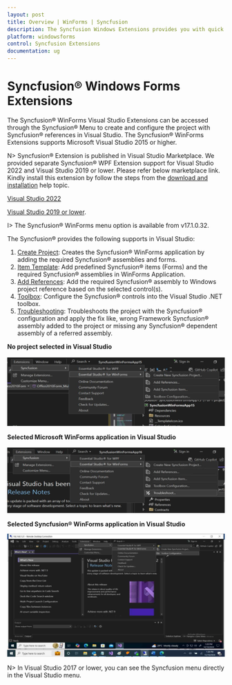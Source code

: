 ```yaml
---
layout: post
title: Overview | WinForms | Syncfusion
description: The Syncfusion Windows Extensions provides you with quick access to Project Templates to create or configure the Syncfusion Windows Forms Application
platform: windowsforms
control: Syncfusion Extensions
documentation: ug
---
```


# Syncfusion® Windows Forms Extensions

The Syncfusion® WinForms Visual Studio Extensions can be accessed through the Syncfusion® Menu to create and configure the project with Syncfusion® references in Visual Studio. The Syncfusion® WinForms Extensions supports Microsoft Visual Studio 2015 or higher.

N> Syncfusion® Extension is published in Visual Studio Marketplace. We provided separate Syncfusion® WPF Extension support for Visual Studio 2022 and Visual Studio 2019 or lower. Please refer below marketplace link. Kindly install this extension by follow the steps from the [download and installation](https://help.syncfusion.com/windowsforms/visual-studio-integration/vs2019-extensions/download-and-installation/) help topic.

[Visual Studio 2022](https://marketplace.visualstudio.com/items?itemName=SyncfusionInc.WindowsVSExtensions)

[Visual Studio 2019 or lower](https://marketplace.visualstudio.com/items?itemName=SyncfusionInc.Windows-Extensions). 

I> The Syncfusion® WinForms menu option is available from v17.1.0.32.

The Syncfusion® provides the following supports in Visual Studio:

1.	[Create Project](https://help.syncfusion.com/windowsforms/Visual-Studio-Integration/Create-Project): Creates the Syncfusion® WinForms application by adding the required Syncfusion® assemblies and forms.
2.	[Item Template](https://help.syncfusion.com/windowsforms/Visual-Studio-Integration/Item-Template): Add predefined Syncfusion® items (Forms) and the required Syncfusion® assemblies in WinForms Application.
3.	[Add References](https://help.syncfusion.com/windowsforms/Visual-Studio-Integration/Add-References): Add the required Syncfusion® assembly to Windows project reference based on the selected control(s).
4.	[Toolbox](https://help.syncfusion.com/windowsforms/visual-studio-integration/toolbox-configuration): Configure the Syncfusion® controls into the Visual Studio .NET toolbox.
5.	[Troubleshooting](https://help.syncfusion.com/windowsforms/Visual-Studio-Integration/Troubleshooting): Troubleshoots the project with the Syncfusion® configuration and apply the fix like, wrong Framework Syncfusion® assembly added to the project or missing any Syncfusion® dependent assembly of a referred assembly.

**No project selected in Visual Studio**

![Syncfusion Menu when No project selected in Visual Studio](Overview-images/Syncfusion_Menu_OverView1.png)

**Selected Microsoft WinForms application in Visual Studio**

![Syncfusion Menu when Selected Microsoft WinForms application in Visual Studio](Overview-images/Syncfusion_Menu_OverView2.png)

**Selected Syncfusion® WinForms application in Visual Studio**

![Syncfusion Menu when Selected Synfusion WinForms application in Visual Studio](Overview-images/Syncfusion_Menu_OverView3.png)

N> In Visual Studio 2017 or lower, you can see the Syncfusion menu directly in the Visual Studio menu.




